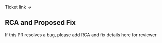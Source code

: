 Ticket link ->

## RCA and Proposed Fix
If this PR resolves a bug, please add RCA and fix details here for reviewer 
